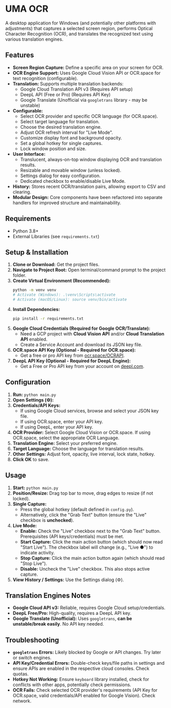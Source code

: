 # UMA OCR

A desktop application for Windows (and potentially other platforms with adjustments) that captures a selected screen region, performs Optical Character Recognition (OCR), and translates the recognized text using various translation engines.

## Features

* **Screen Region Capture:** Define a specific area on your screen for OCR.
* **OCR Engine Support:** Uses Google Cloud Vision API or OCR.space for text recognition (configurable).
* **Translation:** Supports multiple translation backends:
    * Google Cloud Translation API v3 (Requires API setup)
    * DeepL API (Free or Pro) (Requires API Key)
    * Google Translate (Unofficial via `googletrans` library - may be unstable)
* **Configurable:**
    * Select OCR provider and specific OCR language (for OCR.space).
    * Select target language for translation.
    * Choose the desired translation engine.
    * Adjust OCR refresh interval for "Live Mode".
    * Customize display font and background opacity.
    * Set a global hotkey for single captures.
    * Lock window position and size.
* **User Interface:**
    * Translucent, always-on-top window displaying OCR and translation results.
    * Resizable and movable window (unless locked).
    * Settings dialog for easy configuration.
    * Dedicated checkbox to enable/disable Live Mode.
* **History:** Stores recent OCR/translation pairs, allowing export to CSV and clearing.
* **Modular Design:** Core components have been refactored into separate handlers for improved structure and maintainability.

## Requirements

* Python 3.8+
* External Libraries (see `requirements.txt`)

## Setup & Installation

1.  **Clone or Download:** Get the project files.
2.  **Navigate to Project Root:** Open terminal/command prompt to the project folder.
3.  **Create Virtual Environment (Recommended):**
    ```bash
    python -m venv venv
    # Activate (Windows): .\venv\Scripts\activate
    # Activate (macOS/Linux): source venv/bin/activate
    ```
4.  **Install Dependencies:**
    ```bash
    pip install -r requirements.txt
    ```
5.  **Google Cloud Credentials (Required for Google OCR/Translate):**
    * Need a GCP project with **Cloud Vision API** and/or **Cloud Translation API** enabled.
    * Create a Service Account and download its JSON key file.
6.  **OCR.space API Key (Optional - Required for OCR.space):**
    * Get a free or pro API key from [ocr.space/OCRAPI](https://ocr.space/OCRAPI).
7.  **DeepL API Key (Optional - Required for DeepL Engine):**
    * Get a Free or Pro API key from your account on [deepl.com](https://www.deepl.com/).

## Configuration

1.  **Run:** `python main.py`
2.  **Open Settings (⚙️):**
3.  **Credentials/API Keys:**
    * If using Google Cloud services, browse and select your JSON key file.
    * If using OCR.space, enter your API key.
    * If using DeepL, enter your API key.
4.  **OCR Provider:** Select Google Cloud Vision or OCR.space. If using OCR.space, select the appropriate OCR Language.
5.  **Translation Engine:** Select your preferred engine.
6.  **Target Language:** Choose the language for translation results.
7.  **Other Settings:** Adjust font, opacity, live interval, lock state, hotkey.
8.  **Click OK** to save.

## Usage

1.  **Start:** `python main.py`
2.  **Position/Resize:** Drag top bar to move, drag edges to resize (if not locked).
3.  **Single Capture:**
    * Press the global hotkey (default defined in `config.py`).
    * Alternatively, click the "Grab Text" button (ensure the "Live" checkbox is **unchecked**).
4.  **Live Mode:**
    * **Enable:** Check the "Live" checkbox next to the "Grab Text" button. Prerequisites (API keys/credentials) must be met.
    * **Start Capture:** Click the main action button (which should now read "Start Live"). The checkbox label will change (e.g., "Live ●") to indicate activity.
    * **Stop Capture:** Click the main action button again (which should read "Stop Live").
    * **Disable:** Uncheck the "Live" checkbox. This also stops active capture.
5.  **View History / Settings:** Use the Settings dialog (⚙️).

## Translation Engines Notes

* **Google Cloud API v3:** Reliable, requires Google Cloud setup/credentials.
* **DeepL Free/Pro:** High-quality, requires a DeepL API key.
* **Google Translate (Unofficial):** Uses `googletrans`, **can be unstable/break easily**. No API key needed.

## Troubleshooting

* **`googletrans` Errors:** Likely blocked by Google or API changes. Try later or switch engines.
* **API Key/Credential Errors:** Double-check keys/file paths in settings and ensure APIs are enabled in the respective cloud consoles. Check quotas.
* **Hotkey Not Working:** Ensure `keyboard` library installed, check for conflicts with other apps, potentially check permissions.
* **OCR Fails:** Check selected OCR provider's requirements (API Key for OCR.space, valid credentials/API enabled for Google Vision). Check network.
